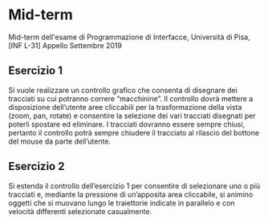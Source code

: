# Mid-term
Mid-term dell'esame di Programmazione di Interfacce, Università di Pisa, [INF L-31]
Appello Settembre 2019

## Esercizio 1
Si vuole realizzare un controllo grafico che consenta di disegnare dei tracciati su cui potranno correre “macchinine”. Il controllo dovrà mettere a disposizione dell’utente aree cliccabili per la trasformazione della vista (zoom, pan, rotate) e consentire la selezione dei vari tracciati disegnati per poterli spostare ed eliminare. I tracciati dovranno essere sempre chiusi, pertanto il controllo potrà sempre chiudere il tracciato al rilascio del bottone del mouse da parte dell’utente.


## Esercizio 2
Si estenda il controllo dell’esercizio 1 per consentire di selezionare uno o più tracciati e, mediante la pressione di un’apposita area cliccabile, si animino oggetti che si muovano lungo le traiettorie indicate in parallelo e con velocità differenti selezionate casualmente.


